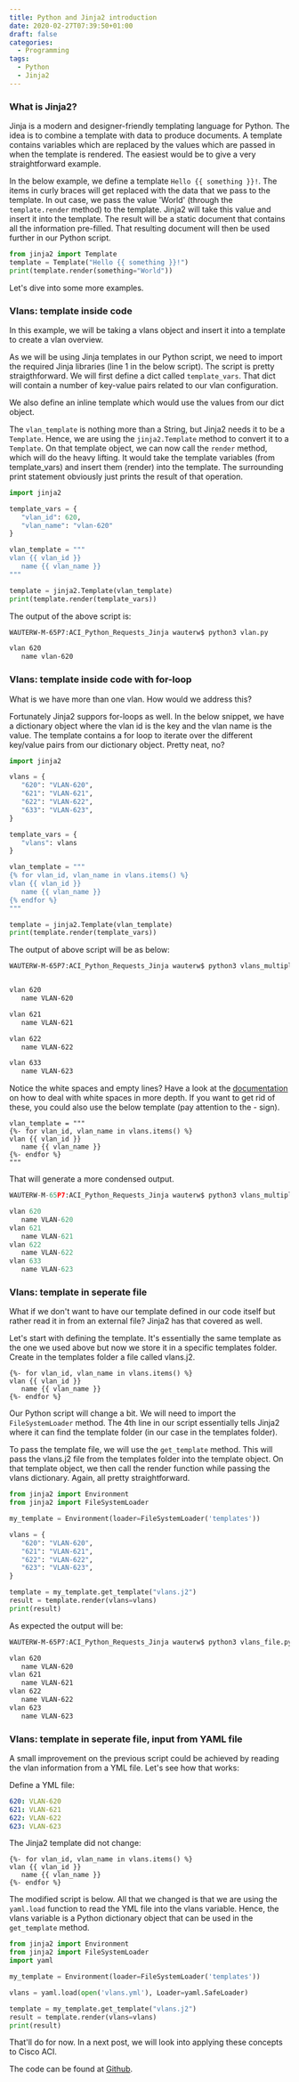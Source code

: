 ```yaml
---
title: Python and Jinja2 introduction
date: 2020-02-27T07:39:50+01:00
draft: false
categories:
  - Programming
tags:
  - Python
  - Jinja2
---
```


### What is Jinja2?
Jinja is a modern and designer-friendly templating language for Python. The idea is to combine a template with data to produce documents. A template contains variables which are replaced by the values which are passed in when the template is rendered. The easiest would be to give a very straightforward example.

In the below example, we define a template `Hello {{ something }}!`. The items in curly braces will get replaced with the data that we pass to the template. In out case, we pass the value 'World' (through the `template.render` method) to the template. Jinja2 will take this value and insert it into the template. The result will be a static document that contains all the information pre-filled. That resulting document will then be used further in our Python script.

```python
from jinja2 import Template
template = Template("Hello {{ something }}!")
print(template.render(something="World"))
```

Let's dive into some more examples.

### Vlans: template inside code

In this example, we will be taking a vlans object and insert it into a template to create a vlan overview.

As we will be using Jinja templates in our Python script, we need to import the required Jinja libraries (line 1 in the below script). The script is pretty straigthforward. We will first define a dict called `template_vars`. That dict will contain a number of key-value pairs related to our vlan configuration.

We also define an inline template which would use the values from our dict object.

The `vlan_template` is nothing more than a String, but Jinja2 needs it to be a `Template`. Hence, we are using the `jinja2.Template` method to convert it to a `Template`. On that template object, we can now call the `render` method, which will do the heavy lifting. It would take the template variables (from template_vars) and insert them (render) into the template. The surrounding print statement obviously just prints the result of that operation.

```python
import jinja2

template_vars = {
   "vlan_id": 620, 
   "vlan_name": "vlan-620"
}

vlan_template = """
vlan {{ vlan_id }}
   name {{ vlan_name }}
"""

template = jinja2.Template(vlan_template)
print(template.render(template_vars))
```
The output of the above script is:

```bash
WAUTERW-M-65P7:ACI_Python_Requests_Jinja wauterw$ python3 vlan.py 

vlan 620
   name vlan-620
```
### Vlans: template inside code with for-loop

What is we have more than one vlan. How would we address this? 

Fortunately Jinja2 suppors for-loops as well. In the below snippet, we have a dictionary object where the vlan id is the key and the vlan name is the value. The template contains a for loop to iterate over the different key/value pairs from our dictionary object. Pretty neat, no?

```python
import jinja2

vlans = {
   "620": "VLAN-620",
   "621": "VLAN-621", 
   "622": "VLAN-622", 
   "633": "VLAN-623",   
}

template_vars = {
   "vlans": vlans
}

vlan_template = """
{% for vlan_id, vlan_name in vlans.items() %}
vlan {{ vlan_id }}
   name {{ vlan_name }}
{% endfor %}
"""

template = jinja2.Template(vlan_template)
print(template.render(template_vars))
```
The output of above script will be as below:

```bash
WAUTERW-M-65P7:ACI_Python_Requests_Jinja wauterw$ python3 vlans_multiple.py 


vlan 620
   name VLAN-620

vlan 621
   name VLAN-621

vlan 622
   name VLAN-622

vlan 633
   name VLAN-623
```

Notice the white spaces and empty lines? Have a look at the [documentation](https://jinja.palletsprojects.com/en/2.11.x/templates/#whitespace-control) on how to deal with white spaces in more depth. If you want to get rid of these, you could also use the below template (pay attention to the - sign).

```jinja
vlan_template = """
{%- for vlan_id, vlan_name in vlans.items() %}
vlan {{ vlan_id }}
   name {{ vlan_name }}
{%- endfor %}
"""
```

That will generate a more condensed output.

```python
WAUTERW-M-65P7:ACI_Python_Requests_Jinja wauterw$ python3 vlans_multiple.py 

vlan 620
   name VLAN-620
vlan 621
   name VLAN-621
vlan 622
   name VLAN-622
vlan 633
   name VLAN-623
```
### Vlans: template in seperate file

What if we don't want to have our template defined in our code itself but rather read it in from an external file? Jinja2 has that covered as well.

Let's start with defining the template. It's essentially the same template as the one we used above but now we store it in a specific templates folder. Create in the templates folder a file called vlans.j2.

```jinja
{%- for vlan_id, vlan_name in vlans.items() %}
vlan {{ vlan_id }}
   name {{ vlan_name }}
{%- endfor %}
```
Our Python script will change a bit. We will need to import the `FileSystemLoader` method. The 4th line in our script essentially tells Jinja2 where it can find the template folder (in our case in the templates folder).

To pass the template file, we will use the `get_template` method. This will pass the vlans.j2 file from the templates folder into the template object. On that template object, we then call the render function while passing the vlans dictionary. Again, all pretty straightforward.

```python
from jinja2 import Environment
from jinja2 import FileSystemLoader

my_template = Environment(loader=FileSystemLoader('templates'))

vlans = {
   "620": "VLAN-620",
   "621": "VLAN-621", 
   "622": "VLAN-622", 
   "623": "VLAN-623",  
}

template = my_template.get_template("vlans.j2")
result = template.render(vlans=vlans)
print(result)
```
As expected the output will be:

```bash
WAUTERW-M-65P7:ACI_Python_Requests_Jinja wauterw$ python3 vlans_file.py 

vlan 620
   name VLAN-620
vlan 621
   name VLAN-621
vlan 622
   name VLAN-622
vlan 623
   name VLAN-623
```

### Vlans: template in seperate file, input from YAML file

A small improvement on the previous script could be achieved by reading the vlan information from a YML file. Let's see how that works:

Define a YML file:
```yml
620: VLAN-620
621: VLAN-621 
622: VLAN-622 
623: VLAN-623  
```

The Jinja2 template did not change:
```jinja2
{%- for vlan_id, vlan_name in vlans.items() %}
vlan {{ vlan_id }}
   name {{ vlan_name }}
{%- endfor %}
```
The modified script is below. All that we changed is that we are using the `yaml.load` function to read the YML file into the vlans variable. Hence, the vlans variable is a Python dictionary object that can be used in the `get_template` method.
```python
from jinja2 import Environment
from jinja2 import FileSystemLoader
import yaml

my_template = Environment(loader=FileSystemLoader('templates'))

vlans = yaml.load(open('vlans.yml'), Loader=yaml.SafeLoader)

template = my_template.get_template("vlans.j2")
result = template.render(vlans=vlans)
print(result)
```
That'll do for now. In a next post, we will look into applying these concepts to Cisco ACI.

The code can be found at [Github](https://github.com/wiwa1978/blog-hugo-netlify-code/tree/master/ACI_Python_Requests_Jinja).